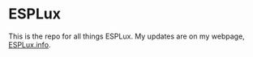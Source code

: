 # ESPLux

This is the repo for all things ESPLux. My updates are on my webpage, [ESPLux.info](http://esplux.info).